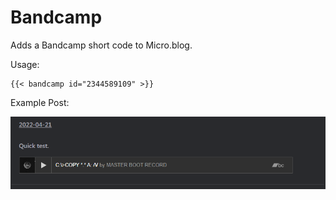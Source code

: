 # Bandcamp

Adds a Bandcamp short code to Micro.blog.

Usage:

```
{{< bandcamp id="2344589109" >}}
```

Example Post:

![example post](imgs/example.png)